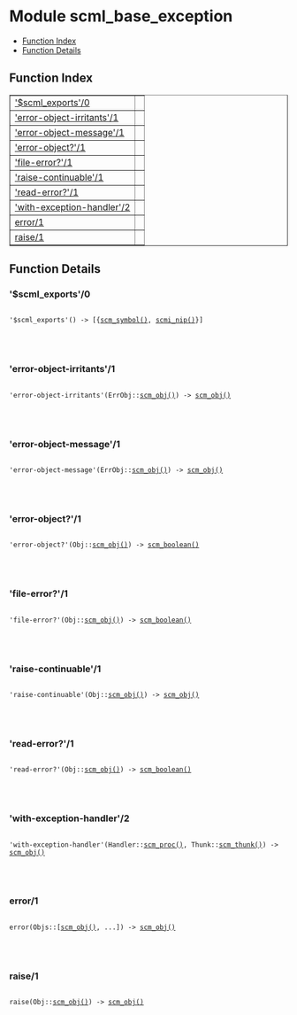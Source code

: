 

# Module scml_base_exception #
* [Function Index](#index)
* [Function Details](#functions)


<a name="index"></a>

## Function Index ##


<table width="100%" border="1" cellspacing="0" cellpadding="2" summary="function index"><tr><td valign="top"><a href="#%24scml_exports-0">'$scml_exports'/0</a></td><td></td></tr><tr><td valign="top"><a href="#error-object-irritants-1">'error-object-irritants'/1</a></td><td></td></tr><tr><td valign="top"><a href="#error-object-message-1">'error-object-message'/1</a></td><td></td></tr><tr><td valign="top"><a href="#error-object%3f-1">'error-object?'/1</a></td><td></td></tr><tr><td valign="top"><a href="#file-error%3f-1">'file-error?'/1</a></td><td></td></tr><tr><td valign="top"><a href="#raise-continuable-1">'raise-continuable'/1</a></td><td></td></tr><tr><td valign="top"><a href="#read-error%3f-1">'read-error?'/1</a></td><td></td></tr><tr><td valign="top"><a href="#with-exception-handler-2">'with-exception-handler'/2</a></td><td></td></tr><tr><td valign="top"><a href="#error-1">error/1</a></td><td></td></tr><tr><td valign="top"><a href="#raise-1">raise/1</a></td><td></td></tr></table>


<a name="functions"></a>

## Function Details ##

<a name="%24scml_exports-0"></a>

### '$scml_exports'/0 ###


<pre><code>
'$scml_exports'() -&gt; [{<a href="#type-scm_symbol">scm_symbol()</a>, <a href="#type-scmi_nip">scmi_nip()</a>}]
</code></pre>

<br></br>



<a name="error-object-irritants-1"></a>

### 'error-object-irritants'/1 ###


<pre><code>
'error-object-irritants'(ErrObj::<a href="#type-scm_obj">scm_obj()</a>) -&gt; <a href="#type-scm_obj">scm_obj()</a>
</code></pre>

<br></br>



<a name="error-object-message-1"></a>

### 'error-object-message'/1 ###


<pre><code>
'error-object-message'(ErrObj::<a href="#type-scm_obj">scm_obj()</a>) -&gt; <a href="#type-scm_obj">scm_obj()</a>
</code></pre>

<br></br>



<a name="error-object%3f-1"></a>

### 'error-object?'/1 ###


<pre><code>
'error-object?'(Obj::<a href="#type-scm_obj">scm_obj()</a>) -&gt; <a href="#type-scm_boolean">scm_boolean()</a>
</code></pre>

<br></br>



<a name="file-error%3f-1"></a>

### 'file-error?'/1 ###


<pre><code>
'file-error?'(Obj::<a href="#type-scm_obj">scm_obj()</a>) -&gt; <a href="#type-scm_boolean">scm_boolean()</a>
</code></pre>

<br></br>



<a name="raise-continuable-1"></a>

### 'raise-continuable'/1 ###


<pre><code>
'raise-continuable'(Obj::<a href="#type-scm_obj">scm_obj()</a>) -&gt; <a href="#type-scm_obj">scm_obj()</a>
</code></pre>

<br></br>



<a name="read-error%3f-1"></a>

### 'read-error?'/1 ###


<pre><code>
'read-error?'(Obj::<a href="#type-scm_obj">scm_obj()</a>) -&gt; <a href="#type-scm_boolean">scm_boolean()</a>
</code></pre>

<br></br>



<a name="with-exception-handler-2"></a>

### 'with-exception-handler'/2 ###


<pre><code>
'with-exception-handler'(Handler::<a href="#type-scm_proc">scm_proc()</a>, Thunk::<a href="#type-scm_thunk">scm_thunk()</a>) -&gt; <a href="#type-scm_obj">scm_obj()</a>
</code></pre>

<br></br>



<a name="error-1"></a>

### error/1 ###


<pre><code>
error(Objs::[<a href="#type-scm_obj">scm_obj()</a>, ...]) -&gt; <a href="#type-scm_obj">scm_obj()</a>
</code></pre>

<br></br>



<a name="raise-1"></a>

### raise/1 ###


<pre><code>
raise(Obj::<a href="#type-scm_obj">scm_obj()</a>) -&gt; <a href="#type-scm_obj">scm_obj()</a>
</code></pre>

<br></br>



